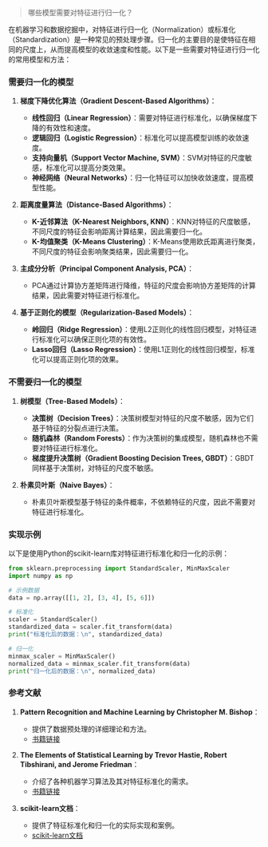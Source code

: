 > 哪些模型需要对特征进行归一化？


在机器学习和数据挖掘中，对特征进行归一化（Normalization）或标准化（Standardization）是一种常见的预处理步骤。归一化的主要目的是使特征在相同的尺度上，从而提高模型的收敛速度和性能。以下是一些需要对特征进行归一化的常用模型和方法：

### 需要归一化的模型

1. **梯度下降优化算法（Gradient Descent-Based Algorithms）**：
   - **线性回归（Linear Regression）**：需要对特征进行标准化，以确保梯度下降的有效性和速度。
   - **逻辑回归（Logistic Regression）**：标准化可以提高模型训练的收敛速度。
   - **支持向量机（Support Vector Machine, SVM）**：SVM对特征的尺度敏感，标准化可以提高分类效果。
   - **神经网络（Neural Networks）**：归一化特征可以加快收敛速度，提高模型性能。

2. **距离度量算法（Distance-Based Algorithms）**：
   - **K-近邻算法（K-Nearest Neighbors, KNN）**：KNN对特征的尺度敏感，不同尺度的特征会影响距离计算结果，因此需要归一化。
   - **K-均值聚类（K-Means Clustering）**：K-Means使用欧氏距离进行聚类，不同尺度的特征会影响聚类结果，因此需要归一化。

3. **主成分分析（Principal Component Analysis, PCA）**：
   - PCA通过计算协方差矩阵进行降维，特征的尺度会影响协方差矩阵的计算结果，因此需要对特征进行标准化。

4. **基于正则化的模型（Regularization-Based Models）**：
   - **岭回归（Ridge Regression）**：使用L2正则化的线性回归模型，对特征进行标准化可以确保正则化项的有效性。
   - **Lasso回归（Lasso Regression）**：使用L1正则化的线性回归模型，标准化可以提高正则化项的效果。

### 不需要归一化的模型

1. **树模型（Tree-Based Models）**：
   - **决策树（Decision Trees）**：决策树模型对特征的尺度不敏感，因为它们基于特征的分裂点进行决策。
   - **随机森林（Random Forests）**：作为决策树的集成模型，随机森林也不需要对特征进行标准化。
   - **梯度提升决策树（Gradient Boosting Decision Trees, GBDT）**：GBDT同样基于决策树，对特征的尺度不敏感。

2. **朴素贝叶斯（Naive Bayes）**：
   - 朴素贝叶斯模型基于特征的条件概率，不依赖特征的尺度，因此不需要对特征进行标准化。

### 实现示例

以下是使用Python的scikit-learn库对特征进行标准化和归一化的示例：

```python
from sklearn.preprocessing import StandardScaler, MinMaxScaler
import numpy as np

# 示例数据
data = np.array([[1, 2], [3, 4], [5, 6]])

# 标准化
scaler = StandardScaler()
standardized_data = scaler.fit_transform(data)
print("标准化后的数据：\n", standardized_data)

# 归一化
minmax_scaler = MinMaxScaler()
normalized_data = minmax_scaler.fit_transform(data)
print("归一化后的数据：\n", normalized_data)
```

### 参考文献

1. **Pattern Recognition and Machine Learning by Christopher M. Bishop**：
   - 提供了数据预处理的详细理论和方法。
   - [书籍链接](https://www.springer.com/gp/book/9780387310732)

2. **The Elements of Statistical Learning by Trevor Hastie, Robert Tibshirani, and Jerome Friedman**：
   - 介绍了各种机器学习算法及其对特征标准化的需求。
   - [书籍链接](https://web.stanford.edu/~hastie/ElemStatLearn/)

3. **scikit-learn文档**：
   - 提供了特征标准化和归一化的实际实现和案例。
   - [scikit-learn文档](https://scikit-learn.org/stable/modules/preprocessing.html#scaling-features-to-a-range)
